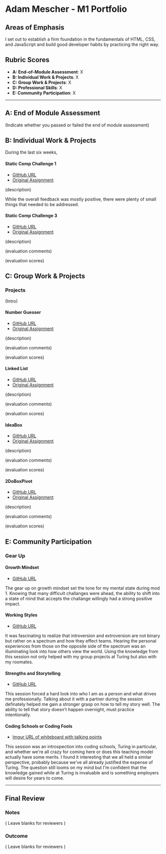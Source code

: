 # Adam Mescher - M1 Portfolio

## Areas of Emphasis

I set out to establish a firm foundation in the fundamentals of HTML, CSS, and JavaScript and build good developer habits by practicing the right way.  

## Rubric Scores

* **A: End-of-Module Assessment**: X
* **B: Individual Work & Projects**: X
* **C: Group Work & Projects**: X
* **D: Professional Skills**: X
* **E: Community Participation**: X

-----------------------

## A: End of Module Assessment

(Indicate whether you passed or failed the end of module assessment)


## B: Individual Work & Projects

During the last six weeks, 

#### Static Comp Challenge 1

* [GitHub URL](https://github.com/AdamMescher/ad-comp-challenge-1)
* [Original Assignment](http://frontend.turing.io/projects/m1-static-comp-1.html)

(description)

While the overall feedback was mostly positive, there were plenty of small things that needed to be addressed.

 #### Static Comp Challenge 3

* [GitHub URL](https://github.com/AdamMescher/am-comp-challenge-3)
* [Original Assignment]()

(description)

(evaluation comments)

(evaluation scores)

## C: Group Work & Projects

### Projects

(Intro)

#### Number Guesser

* [GitHub URL](https://github.com/AdamMescher/number-guesser/blob/master/README.md)
* [Original Assignment](http://frontend.turing.io/projects/number-guesser.html)

(description)

(evaluation comments)

(evaluation scores)

#### Linked List

* [GitHub URL](https://github.com/AdamMescher/linked-list)
* [Original Assignment](http://frontend.turing.io/projects/linked-list.html)

(description)

(evaluation comments)

(evaluation scores)

#### IdeaBox

* [GitHub URL](https://github.com/AdamMescher/ideabox)
* [Original Assignment](http://frontend.turing.io/projects/ideabox.html)

(description)

(evaluation comments)

(evaluation scores)

#### 2DoBoxPivot

* [GitHub URL](https://github.com/AdamMescher/2DoBox-Pivot)
* [Original Assignment](http://frontend.turing.io/projects/2DoBox-Pivot-Mod1.html)

(description)

(evaluation comments)

(evaluation scores)

## E: Community Participation

### Gear Up
#### Growth Mindset

* [GitHub URL](https://github.com/turingschool/gear-up/blob/master/Growth_Mindset_Facilitator_Guide.markdown)

The gear up on growth mindset set the tone for my mental state during mod 1. Knowing that many difficult challanges were ahead, the ability to shift into a state of mind that accepts the challange willingly had a strong positive impact.

#### Working Styles

* [GitHub URL](https://github.com/turingschool/gear-up/blob/master/introversion.markdown)

It was fascinating to realize that introversion and extroversion are not binary but rather on a spectrum and how they effect teams. Hearing the personal experiences from those on the opposite side of the spectrum was an illuminating look into how others view the world. Using the knowledge from this session not only helped with my group projects at Turing but also with my roomates.

#### Strengths and Storytelling

* [GitHub URL](https://github.com/turingschool/career-development-curriculum/blob/master/module_one/strengths_and_storytelling.md)

This session forced a hard look into who I am as a person and what drives me professionally. Talking about it with a partner during the session definately helped me gain a stronger grasp on how to tell my story well. The ability to tell that story doesn't happen overnight, must practice intentionally. 

#### Coding Schools or Coding Fools

* [Imgur URL of whiteboard with talking points](http://imgur.com/a/rjaPf)

This session was an introspection into coding schools, Turing in particular, and whether we're all crazy for coming here or does this teaching model actually have some merits. I found it interesting that we all held a similar perspective, probably because we've all already justified the expense of Turing. The question still looms on my mind but I'm confident that the knowledge gained while at Turing is invaluable and is something employers will desire for years to come. 

------------------

## Final Review

### Notes

( Leave blanks for reviewers )

### Outcome

( Leave blanks for reviewers )
